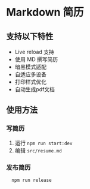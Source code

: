 # Markdown 简历


## 支持以下特性
- Live reload 支持
- 使用 MD 撰写简历
- 暗黑模式适配
- 自适应多设备
- 打印样式优化
- 自动生成pdf文档

## 使用方法

### 写简历

1. 运行 `npm run start:dev`
2. 编辑 `src/resume.md`

### 发布简历

```
  npm run release
```
